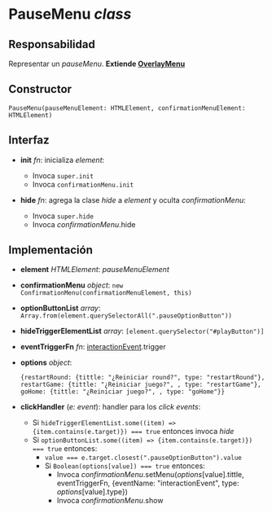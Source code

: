 # PauseMenu _class_

## Responsabilidad

Representar un _pauseMenu_. **Extiende [OverlayMenu](./OverlayMenu.md)**

## Constructor

```
PauseMenu(pauseMenuElement: HTMLElement, confirmationMenuElement: HTMLElement)
```

## Interfaz

-   **init** _fn_: inicializa _element_:

    -   Invoca `super.init`
    -   Invoca `confirmationMenu.init`

-   **hide** _fn_: agrega la clase _hide_ a _element_ y oculta _confirmationMenu_:

    -   Invoca `super.hide`
    -   Invoca _confirmationMenu_.hide

## Implementación

-   **element** _HTMLElement_: _pauseMenuElement_

-   **confirmationMenu** _object_: `new ConfirmationMenu(confirmationMenuElement, this)`

-   **optionButtonList** _array_: `Array.from(element.querySelectorAll(".pauseOptionButton"))`

-   **hideTriggerElementList** _array_: `[element.querySelector("#playButton")]`

-   **eventTriggerFn** _fn_: [interactionEvent](./display.md#eventos).trigger

-   **options** _object_:

    ```
    {restartRound: {tittle: "¿Reiniciar round?", type: "restartRound"},
    restartGame: {tittle: "¿Reiniciar juego?", , type: "restartGame"},
    goHome: {tittle: "¿Reiniciar juego?", , type: "goHome"}}
    ```

-   **clickHandler** (_e: event_): handler para los _click events_:

    -   Si `hideTriggerElementList.some((item) => {item.contains(e.target)}) === true` entonces invoca _hide_
    -   Si `optionButtonList.some((item) => {item.contains(e.target)}) === true` entonces:
        -   `value === e.target.closest(".pauseOptionButton").value`
        -   Si `Boolean(options[value]) === true` entonces:
            -   Invoca _confirmationMenu_.setMenu(_options_[value].tittle, eventTriggerFn, {eventName: "interactionEvent", type: _options_[value].type})
            -   Invoca _confirmationMenu_.show
